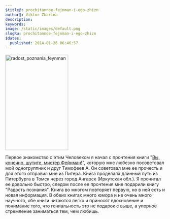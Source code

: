```yaml
---
$title@: prochitannoe-fejnman-i-ego-zhizn
author@: Viktor Zharina
description: 
keywords: 
image: /static/images/default.png
slugRu: prochitannoe-fejnman-i-ego-zhizn
$dates:
  published: 2014-01-26 06:46:57
---
```

<img src="http://viktor.zharina.info/wp-content/uploads/2014/01/radost_poznania-198x300.jpg" alt="radost_poznania_feynman" width="198" height="300" class="alignleft size-medium wp-image-1279" />

Первое знакомство с этим Человеком я начал с прочтения книги "<a href="http://lib.ru/ANEKDOTY/FEINMAN/feinman.txt" target="_blank">Вы, конечно, шутите, мистер Фейнман!</a>", которую мне любезно посоветовал мой одногруппник и друг Тимофеев А. Он советовал мне ее прочесть и для этого отправил мне из Питера. Книга проделала длинный путь из Питербурга в Томск через город Ангарск (Иркутская обл.). Я прочитал ее довольно быстро, следом после ее прочтения мне подарили книгу "Радость познания". Книга во многом повторяет первую, но в ней есть и новая информация. В обеих книгах много юмора и не очень много научного, обе книги читаются легко и приносят вдохновение и понимание того, что гениальность это не подарок с выше, а упорное стремление заниматься тем, чем любишь.